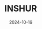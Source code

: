 ---  
layout: startup_page  
title: "INSHUR"  
id: "inshur.com"  
permalink: "/inshurinshur.com10162024/"  
website: "https://inshur.com/"  
funding_round: ""  
funding_amount: "$19M"  
investors: "Viola Growth, MS&AD Ventures"  
about: "INSHUR is an embedded insurance provider for the on-demand economy, offering insurance products tailored for drivers in this sector. They focus on providing fair and accessible insurance coverage, working with partners like Uber to ensure drivers can stay on the road and continue earning. Their services have seen significant growth, expanding across the US and globally."  
markets: "Insurtech, FinTech, Mobile"  
hq: "New York, New York, United States"  
founded_year: "2016"  
linkedin: "https://www.linkedin.com/company/inshur"  
twitter: "https://twitter.com/inshurinsurance"  
instagram: ""  
facebook: "https://www.facebook.com/inshurinsurance"  
crunchbase: "https://www.crunchbase.com/organization/inshur-inc"  
pitchbook: "https://pitchbook.com/profiles/company/158309-92"  

date_display: "16-Oct-2024"  
date: "2024-10-16"

# SEO Optimization  
meta_title: "INSHUR -  Funding ($19M)"  
meta_description: "INSHUR, INSHUR is an embedded insurance provider for the on-demand economy, offering insurance products tailored for drivers in this sector. They focus on pro..."  
meta_keywords: "INSHUR, Insurtech, FinTech, Mobile,  funding"  
canonical_url: "https://startup.projectstartups.com/inshurinshur.com10162024/"  
---